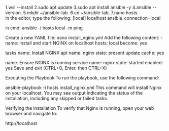 1.wsl --install        2.sudo apt update     3.sudo apt install ansible -y            4.ansible --version.                             5.mkdir ~/ansible-lab.   6.cd ~/ansible-lab.    7.nano hosts.     
 In the editor, type the following:
[local]
localhost ansible_connection=local  

in cmd:  ansible -i hosts local -m ping


Create a new YAML file:
nano install_nginx.yml
Add the following content:
-name: Install and start NGINX on localhost
hosts: local
become: yes

tasks
name: Install NGINX
apt
name: nginx
state: present
update cache: yes

name. Ensure NGINX is running
service
name: nginx
state: started
enabled: yes
Save and exit (CTRL+O, Enter, then CTRL+X)



Executing the Playbook
To run the playbook, use the following command:

ansible-playbook -i hosts install_nginx.yml
This command will install Nginx on your localhost. You may see output indicating the status of the installation, including any skipped or failed tasks.

Verifying the Installation
To verify that Nginx is running, open your web browser and navigate to:

http://localhost
